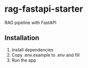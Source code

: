 # rag-fastapi-starter

RAG pipeline with FastAPI


## Installation

1. Install dependencies
2. Copy .env.example to .env and fill
3. Run the app
